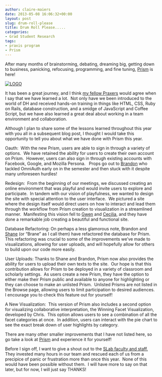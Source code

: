 ```yaml
---
author: claire-maiers
date: 2013-05-08 16:06:32+00:00
layout: post
slug: drum-roll-please
title: Drum Roll Please.....
categories:
- Grad Student Research
tags:
- praxis program
- Prism
---
```


After many months of brainstorming, debating, dreaming big, getting down to business, panicking, refocusing, programming, and fine tuning, [Prism](http://prism.scholarslab.org/) is here!

[![LOGO](http://static.scholarslab.org/wp-content/uploads/2013/05/LOGO-300x126.png)](http://prism.scholarslab.org/)

It has been a great journey, and I think [my fellow Praxers](http://praxis.scholarslab.org/) would agree when I say that we have learned a lot.  Not only have we been introduced to the world of DH and received hands-on training in things like HTML, CSS, Ruby on Rails, database construction, and a smidge of JavaScript and Coffee Script, but we have also learned a great deal about working in a team environment and collaboration.

Although I plan to share some of the lessons learned throughout this year with you all in a subsequent blog post, I thought I would take this opportunity to tell you about what we have done with Prism this year.

Oauth:  With the new Prism, users are able to sign in through a variety of options.  We have retained the ability for users to create their own account on Prism.  However, users can also sign in through existing accounts with Facebook, Google, and Mozilla Persona.   Props go out to [Brandon](http://twitter.com/walshbr) who tackled OmniAuth early on in the semester and then stuck with it despite many unforeseen hurdles!

Redesign:  From the beginning of our meetings, we discussed creating an online environment that was playful and would invite users to explore and participate.  In tandem with our vision of playfulness, we wanted to design the site with special attention to the user interface.  We pictured a site where the design itself would direct users on how to interact and lead them through the workflow from Prism creation to visualization in a streamlined manner.  Manifesting this vision fell to [Gwen](https://twitter.com/GwenNally/) and [Cecilia](https://twitter.com/cmarque/), and they have done a remarkable job creating a beautiful and functional site.

Database Refactoring: On perhaps a less glamorous note, Brandon and [Shane](https://twitter.com/shane_et_al/) (or “Brane” as I call them) have refactored the database for Prism.  This refactoring was crucial to some of the improvements we’ve made to visualizations, allowing for user uploads, and will hopefully allow for others to build upon our code more easily.

User Uploads: Thanks to Shane and Brandon, Prism now also provides the ability for users to upload their own texts to the site.  Our hope is that this contribution allows for Prism to be deployed in a variety of classroom and scholarly settings.  As users create a new Prism, they have the option to either make their Prism public and available to anyone for highlighting or they can choose to make an unlisted Prism.  Unlisted Prisms are not listed in the Browse page, allowing users to limit participation to desired audiences.  I encourage you to check this feature out for yourself!

A New Visualization:  This version of Prism also includes a second option for visualizing collaborative interpretation, the Winning Facet Visualization, developed by Chris.  This option allows users to see a combination of all the facet categories at once.  In addition, users can interact with the pie chart to see the exact break down of user highlights by category.

There are many other smaller improvements that I have not listed here, so go take a look at [Prism](http://prism.scholarslab.org/) and experience it for yourself!

Before I sign off, I want to give a shout out to the [SLab faculty and staff.](https://www.scholarslab.org/people/)  They invested many hours in our team and rescued each of us from a precipice of panic or frustration more than once this year.  None of this would have been possible without them.  I will have more to say on that later, but for now, I will just say THANKS!
